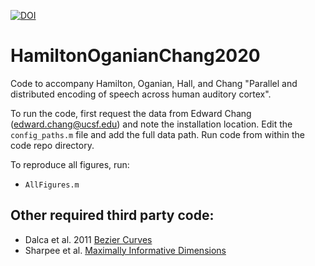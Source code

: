 [![DOI](https://zenodo.org/badge/DOI/10.5281/zenodo.4994666.svg)](https://doi.org/10.5281/zenodo.4994666)

# HamiltonOganianChang2020
Code to accompany Hamilton, Oganian, Hall, and Chang "Parallel and distributed encoding of speech across human auditory cortex".

To run the code, first request the data from Edward Chang (edward.chang@ucsf.edu) and note the installation location. Edit the `config_paths.m` file and add the full data path. Run code from within the code repo directory.

To reproduce all figures, run:
* `AllFigures.m`

## Other required third party code:
* Dalca et al. 2011 [Bezier Curves](https://github.com/adalca/bezier)
* Sharpee et al. [Maximally Informative Dimensions](https://github.com/sharpee/mid)
